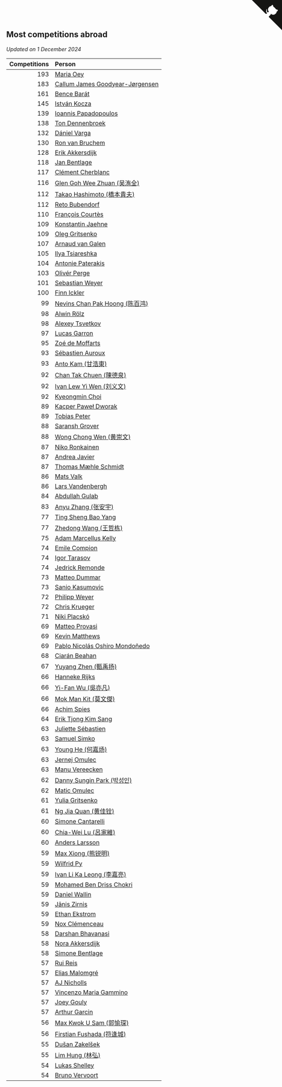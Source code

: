 ## Most competitions abroad

*Updated on  1 December 2024*

| Competitions | Person |
| ---: | :--- |
| 193 | [Maria Oey](https://www.worldcubeassociation.org/persons/2007OEYM01) |
| 183 | [Callum James Goodyear-Jørgensen](https://www.worldcubeassociation.org/persons/2012GOOD02) |
| 161 | [Bence Barát](https://www.worldcubeassociation.org/persons/2008BARA01) |
| 145 | [István Kocza](https://www.worldcubeassociation.org/persons/2005KOCZ01) |
| 139 | [Ioannis Papadopoulos](https://www.worldcubeassociation.org/persons/2013PAPA01) |
| 138 | [Ton Dennenbroek](https://www.worldcubeassociation.org/persons/2003DENN01) |
| 132 | [Dániel Varga](https://www.worldcubeassociation.org/persons/2008VARG01) |
| 130 | [Ron van Bruchem](https://www.worldcubeassociation.org/persons/2003BRUC01) |
| 128 | [Erik Akkersdijk](https://www.worldcubeassociation.org/persons/2005AKKE01) |
| 118 | [Jan Bentlage](https://www.worldcubeassociation.org/persons/2010BENT01) |
| 117 | [Clément Cherblanc](https://www.worldcubeassociation.org/persons/2014CHER05) |
| 116 | [Glen Goh Wee Zhuan (吴洧全)](https://www.worldcubeassociation.org/persons/2015ZHUA01) |
| 112 | [Takao Hashimoto (橋本貴夫)](https://www.worldcubeassociation.org/persons/2007HASH01) |
| 112 | [Reto Bubendorf](https://www.worldcubeassociation.org/persons/2012BUBE01) |
| 110 | [François Courtès](https://www.worldcubeassociation.org/persons/2008COUR01) |
| 109 | [Konstantin Jaehne](https://www.worldcubeassociation.org/persons/2015JAEH01) |
| 109 | [Oleg Gritsenko](https://www.worldcubeassociation.org/persons/2011GRIT01) |
| 107 | [Arnaud van Galen](https://www.worldcubeassociation.org/persons/2006GALE01) |
| 105 | [Ilya Tsiareshka](https://www.worldcubeassociation.org/persons/2012TERE01) |
| 104 | [Antonie Paterakis](https://www.worldcubeassociation.org/persons/2012PATE01) |
| 103 | [Olivér Perge](https://www.worldcubeassociation.org/persons/2007PERG01) |
| 101 | [Sebastian Weyer](https://www.worldcubeassociation.org/persons/2010WEYE02) |
| 100 | [Finn Ickler](https://www.worldcubeassociation.org/persons/2012ICKL01) |
| 99 | [Nevins Chan Pak Hoong (陈百鸿)](https://www.worldcubeassociation.org/persons/2010CHAN20) |
| 98 | [Alwin Rölz](https://www.worldcubeassociation.org/persons/2016ROLZ01) |
| 98 | [Alexey Tsvetkov](https://www.worldcubeassociation.org/persons/2017TSVE02) |
| 97 | [Lucas Garron](https://www.worldcubeassociation.org/persons/2006GARR01) |
| 95 | [Zoé de Moffarts](https://www.worldcubeassociation.org/persons/2010MOFF02) |
| 93 | [Sébastien Auroux](https://www.worldcubeassociation.org/persons/2008AURO01) |
| 93 | [Anto Kam (甘浩東)](https://www.worldcubeassociation.org/persons/2017TUNG13) |
| 92 | [Chan Tak Chuen (陳德泉)](https://www.worldcubeassociation.org/persons/2007CHUE01) |
| 92 | [Ivan Lew Yi Wen (刘义文)](https://www.worldcubeassociation.org/persons/2012WENI01) |
| 92 | [Kyeongmin Choi](https://www.worldcubeassociation.org/persons/2017CHOI07) |
| 89 | [Kacper Paweł Dworak](https://www.worldcubeassociation.org/persons/2020DWOR01) |
| 89 | [Tobias Peter](https://www.worldcubeassociation.org/persons/2014PETE03) |
| 88 | [Saransh Grover](https://www.worldcubeassociation.org/persons/2014GROV01) |
| 88 | [Wong Chong Wen (黄崇文)](https://www.worldcubeassociation.org/persons/2014WENW01) |
| 87 | [Niko Ronkainen](https://www.worldcubeassociation.org/persons/2010RONK01) |
| 87 | [Andrea Javier](https://www.worldcubeassociation.org/persons/2010JAVI01) |
| 87 | [Thomas Mæhle Schmidt](https://www.worldcubeassociation.org/persons/2013SCHM02) |
| 86 | [Mats Valk](https://www.worldcubeassociation.org/persons/2007VALK01) |
| 86 | [Lars Vandenbergh](https://www.worldcubeassociation.org/persons/2003VAND01) |
| 84 | [Abdullah Gulab](https://www.worldcubeassociation.org/persons/2014GULA02) |
| 83 | [Anyu Zhang (张安宇)](https://www.worldcubeassociation.org/persons/2012ZHAN08) |
| 77 | [Ting Sheng Bao Yang](https://www.worldcubeassociation.org/persons/2008BAOY01) |
| 77 | [Zhedong Wang (王哲栋)](https://www.worldcubeassociation.org/persons/2015WANG83) |
| 75 | [Adam Marcellus Kelly](https://www.worldcubeassociation.org/persons/2016KELL10) |
| 74 | [Emile Compion](https://www.worldcubeassociation.org/persons/2007COMP01) |
| 74 | [Igor Tarasov](https://www.worldcubeassociation.org/persons/2016TARA04) |
| 74 | [Jedrick Remonde](https://www.worldcubeassociation.org/persons/2008REMO01) |
| 73 | [Matteo Dummar](https://www.worldcubeassociation.org/persons/2017DUMM01) |
| 73 | [Sanio Kasumovic](https://www.worldcubeassociation.org/persons/2009KASU01) |
| 72 | [Philipp Weyer](https://www.worldcubeassociation.org/persons/2010WEYE01) |
| 72 | [Chris Krueger](https://www.worldcubeassociation.org/persons/2006KRUE01) |
| 71 | [Niki Placskó](https://www.worldcubeassociation.org/persons/2008PLAC01) |
| 69 | [Matteo Provasi](https://www.worldcubeassociation.org/persons/2009PROV01) |
| 69 | [Kevin Matthews](https://www.worldcubeassociation.org/persons/2010MATT02) |
| 69 | [Pablo Nicolás Oshiro Mondoñedo](https://www.worldcubeassociation.org/persons/2010MOND01) |
| 68 | [Ciarán Beahan](https://www.worldcubeassociation.org/persons/2012BEAH01) |
| 67 | [Yuyang Zhen (甄禹扬)](https://www.worldcubeassociation.org/persons/2013ZHEN11) |
| 66 | [Hanneke Rijks](https://www.worldcubeassociation.org/persons/2008RIJK01) |
| 66 | [Yi-Fan Wu (吳亦凡)](https://www.worldcubeassociation.org/persons/2010WUIF01) |
| 66 | [Mok Man Kit (莫文傑)](https://www.worldcubeassociation.org/persons/2009KITM01) |
| 66 | [Achim Spies](https://www.worldcubeassociation.org/persons/2021SPIE01) |
| 64 | [Erik Tjong Kim Sang](https://www.worldcubeassociation.org/persons/2018SANG01) |
| 63 | [Juliette Sébastien](https://www.worldcubeassociation.org/persons/2014SEBA01) |
| 63 | [Samuel Simko](https://www.worldcubeassociation.org/persons/2016SIMK01) |
| 63 | [Young He (何嘉炀)](https://www.worldcubeassociation.org/persons/2014HEYO01) |
| 63 | [Jernej Omulec](https://www.worldcubeassociation.org/persons/2010OMUL01) |
| 63 | [Manu Vereecken](https://www.worldcubeassociation.org/persons/2010VERE01) |
| 62 | [Danny Sungin Park (박성인)](https://www.worldcubeassociation.org/persons/2015PARK13) |
| 62 | [Matic Omulec](https://www.worldcubeassociation.org/persons/2010OMUL02) |
| 61 | [Yulia Gritsenko](https://www.worldcubeassociation.org/persons/2012SIDO01) |
| 61 | [Ng Jia Quan (黄佳铨)](https://www.worldcubeassociation.org/persons/2015QUAN03) |
| 60 | [Simone Cantarelli](https://www.worldcubeassociation.org/persons/2012CANT02) |
| 60 | [Chia-Wei Lu (呂家維)](https://www.worldcubeassociation.org/persons/2007LUCH01) |
| 60 | [Anders Larsson](https://www.worldcubeassociation.org/persons/2003LARS01) |
| 59 | [Max Xiong (熊锐明)](https://www.worldcubeassociation.org/persons/2015XION03) |
| 59 | [Wilfrid Py](https://www.worldcubeassociation.org/persons/2016PYWI01) |
| 59 | [Ivan Li Ka Leong (李嘉亮)](https://www.worldcubeassociation.org/persons/2015LEON02) |
| 59 | [Mohamed Ben Driss Chokri](https://www.worldcubeassociation.org/persons/2015CHOK01) |
| 59 | [Daniel Wallin](https://www.worldcubeassociation.org/persons/2013WALL03) |
| 59 | [Jānis Zirnis](https://www.worldcubeassociation.org/persons/2013ZIRN01) |
| 59 | [Ethan Ekstrom](https://www.worldcubeassociation.org/persons/2018EKST01) |
| 59 | [Nox Clémenceau](https://www.worldcubeassociation.org/persons/2015CLEM03) |
| 58 | [Darshan Bhavanasi](https://www.worldcubeassociation.org/persons/2022BHAV01) |
| 58 | [Nora Akkersdijk](https://www.worldcubeassociation.org/persons/2009CHRI03) |
| 58 | [Simone Bentlage](https://www.worldcubeassociation.org/persons/2014OHLE01) |
| 57 | [Rui Reis](https://www.worldcubeassociation.org/persons/2015REIS02) |
| 57 | [Elias Malomgré](https://www.worldcubeassociation.org/persons/2017MALO02) |
| 57 | [AJ Nicholls](https://www.worldcubeassociation.org/persons/2015NICH04) |
| 57 | [Vincenzo Maria Gammino](https://www.worldcubeassociation.org/persons/2016GAMM01) |
| 57 | [Joey Gouly](https://www.worldcubeassociation.org/persons/2007GOUL01) |
| 57 | [Arthur Garcin](https://www.worldcubeassociation.org/persons/2014GARC27) |
| 56 | [Max Kwok U Sam (郭愉琛)](https://www.worldcubeassociation.org/persons/2018SAMK01) |
| 56 | [Firstian Fushada (符逢城)](https://www.worldcubeassociation.org/persons/2015FUSH01) |
| 55 | [Dušan Zakelšek](https://www.worldcubeassociation.org/persons/2012ZAKE02) |
| 55 | [Lim Hung (林弘)](https://www.worldcubeassociation.org/persons/2016HUNG08) |
| 54 | [Lukas Shelley](https://www.worldcubeassociation.org/persons/2016SHEL03) |
| 54 | [Bruno Vervoort](https://www.worldcubeassociation.org/persons/2011VERV01) |


<a href="https://github.com/jonatanklosko/wca_statistics" class="github-corner" aria-label="View source on Github"><svg width="80" height="80" viewBox="0 0 250 250" style="fill:#151513; color:#fff; position: absolute; top: 0; border: 0; right: 0;" aria-hidden="true"><path d="M0,0 L115,115 L130,115 L142,142 L250,250 L250,0 Z"></path><path d="M128.3,109.0 C113.8,99.7 119.0,89.6 119.0,89.6 C122.0,82.7 120.5,78.6 120.5,78.6 C119.2,72.0 123.4,76.3 123.4,76.3 C127.3,80.9 125.5,87.3 125.5,87.3 C122.9,97.6 130.6,101.9 134.4,103.2" fill="currentColor" style="transform-origin: 130px 106px;" class="octo-arm"></path><path d="M115.0,115.0 C114.9,115.1 118.7,116.5 119.8,115.4 L133.7,101.6 C136.9,99.2 139.9,98.4 142.2,98.6 C133.8,88.0 127.5,74.4 143.8,58.0 C148.5,53.4 154.0,51.2 159.7,51.0 C160.3,49.4 163.2,43.6 171.4,40.1 C171.4,40.1 176.1,42.5 178.8,56.2 C183.1,58.6 187.2,61.8 190.9,65.4 C194.5,69.0 197.7,73.2 200.1,77.6 C213.8,80.2 216.3,84.9 216.3,84.9 C212.7,93.1 206.9,96.0 205.4,96.6 C205.1,102.4 203.0,107.8 198.3,112.5 C181.9,128.9 168.3,122.5 157.7,114.1 C157.9,116.9 156.7,120.9 152.7,124.9 L141.0,136.5 C139.8,137.7 141.6,141.9 141.8,141.8 Z" fill="currentColor" class="octo-body"></path></svg></a><style>.github-corner:hover .octo-arm{animation:octocat-wave 560ms ease-in-out}@keyframes octocat-wave{0%,100%{transform:rotate(0)}20%,60%{transform:rotate(-25deg)}40%,80%{transform:rotate(10deg)}}@media (max-width:500px){.github-corner:hover .octo-arm{animation:none}.github-corner .octo-arm{animation:octocat-wave 560ms ease-in-out}}</style>
